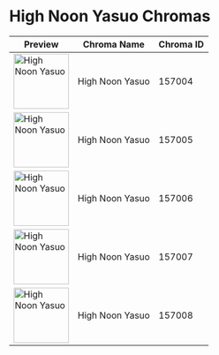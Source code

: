 # High Noon Yasuo Chromas

| Preview | Chroma Name | Chroma ID |
|---|---|---|
| <img src='https://raw.communitydragon.org/latest/plugins/rcp-be-lol-game-data/global/default/v1/champion-chroma-images/157/157004.png' alt='High Noon Yasuo' width='100'> | High Noon Yasuo | 157004 |
| <img src='https://raw.communitydragon.org/latest/plugins/rcp-be-lol-game-data/global/default/v1/champion-chroma-images/157/157005.png' alt='High Noon Yasuo' width='100'> | High Noon Yasuo | 157005 |
| <img src='https://raw.communitydragon.org/latest/plugins/rcp-be-lol-game-data/global/default/v1/champion-chroma-images/157/157006.png' alt='High Noon Yasuo' width='100'> | High Noon Yasuo | 157006 |
| <img src='https://raw.communitydragon.org/latest/plugins/rcp-be-lol-game-data/global/default/v1/champion-chroma-images/157/157007.png' alt='High Noon Yasuo' width='100'> | High Noon Yasuo | 157007 |
| <img src='https://raw.communitydragon.org/latest/plugins/rcp-be-lol-game-data/global/default/v1/champion-chroma-images/157/157008.png' alt='High Noon Yasuo' width='100'> | High Noon Yasuo | 157008 |

